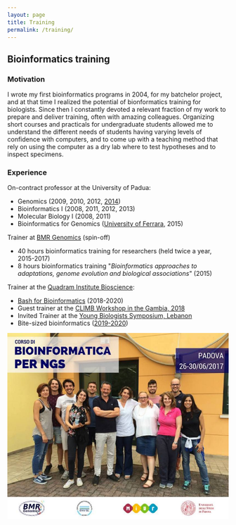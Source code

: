 ```yaml
---
layout: page
title: Training
permalink: /training/
---
```


## Bioinformatics training

### Motivation

I wrote my first bioinformatics programs in 2004, for my batchelor project, and at that time I realized the 
potential of bionformatics training for biologists.
Since then I constantly devoted a relevant fraction of my work to prepare and deliver training, often with
amazing colleagues. 
Organizing short courses and practicals for undergraduate students allowed me to understand the different needs
of students having varying levels of confidence with computers, and to come up with a teaching method that rely
on using the computer as a dry lab where to test hypotheses and to inspect specimens.

### Experience

On-contract professor at the University of Padua:
  * Genomics (2009, 2010, 2012, [2014](http://perl.4ngs.com/))
  * Bioinformatics I (2008, 2011, 2012, 2013)
  * Molecular Biology I (2008, 2011)
  * Bioinformatics for Genomics ([University of Ferrara](http://m.docente.unife.it/docenti-en/andrea.telatin), 2015)

Trainer at [BMR Genomics](https://www.bmr-genomics.it/servizi/area-formazione/bioinformatica-16s-ngs/) (spin-off)
  * 40 hours bioinformatics training for researchers (held twice a year, 2015-2017)
  * 8 hours bioinformatics training "_Bioinformatics approaches to adaptations, genome evolution and biological associations_" (2015)

Trainer at the [Quadram Institute Bioscience](https://www.quadram.ac.uk/):
  * [Bash for Bioinformatics](https://github.com/telatin/learn_bash/wiki) (2018-2020)
  * Guest trainer at the [CLIMB Workshop in the Gambia, 2018](https://www.climb.ac.uk/mrc-climb-bioinformatics-workshop-at-the-mrc-unit-in-the-gambia/)
  * Invited Trainer at the [Young Biologists Symposium, Lebanon](https://eventscal.lau.edu.lb/conferences/ybs2018/program.php)
  * Bite-sized bioinformatics ([2019-2020](https://medium.com/@telatin))

![ngs training](images/ngstraining.jpg)

